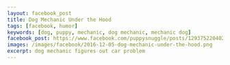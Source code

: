 ```yaml
---
layout: facebook_post
title: Dog Mechanic Under the Hood
tags: [facebook, humor]
keywords: [dog, puppy, mechanic, dog mechanic, mechanic dog]
facebook_post: https://www.facebook.com/puppysnuggle/posts/1293752204024542
images: /images/facebook/2016-12-05-dog-mechanic-under-the-hood.png
excerpt: dog mechanic figures out car problem
---
```

